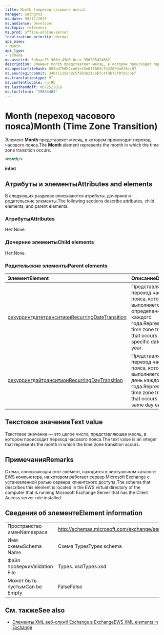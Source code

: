 ```yaml
---
title: Month (переход часового пояса)
manager: sethgros
ms.date: 09/17/2015
ms.audience: Developer
ms.topic: reference
ms.prod: office-online-server
localization_priority: Normal
api_name:
- Month
api_type:
- schema
ms.assetid: 5e6aac75-366d-43d0-8ccb-956285474662
description: Элемент month представляет месяц, в котором происходит переход часового пояса.
ms.openlocfilehash: 887bd750b9cad1e28e6f7603c7b3289da8f8dc07
ms.sourcegitcommit: 34041125dc8c5f993b21cebfc4f8b72f0fd2cb6f
ms.translationtype: MT
ms.contentlocale: ru-RU
ms.lasthandoff: 06/25/2018
ms.locfileid: "19834483"
---
```

# <a name="month-time-zone-transition"></a><span data-ttu-id="354e2-103">Month (переход часового пояса)</span><span class="sxs-lookup"><span data-stu-id="354e2-103">Month (Time Zone Transition)</span></span>

<span data-ttu-id="354e2-104">Элемент **Month** представляет месяц, в котором происходит переход часового пояса.</span><span class="sxs-lookup"><span data-stu-id="354e2-104">The **Month** element represents the month in which the time zone transition occurs.</span></span> 
  
```xml
<Month/>
```

 <span data-ttu-id="354e2-105">**int**</span><span class="sxs-lookup"><span data-stu-id="354e2-105">**int**</span></span>
## <a name="attributes-and-elements"></a><span data-ttu-id="354e2-106">Атрибуты и элементы</span><span class="sxs-lookup"><span data-stu-id="354e2-106">Attributes and elements</span></span>

<span data-ttu-id="354e2-107">В следующих разделах описываются атрибуты, дочерние и родительские элементы.</span><span class="sxs-lookup"><span data-stu-id="354e2-107">The following sections describe attributes, child elements, and parent elements.</span></span>
  
### <a name="attributes"></a><span data-ttu-id="354e2-108">Атрибуты</span><span class="sxs-lookup"><span data-stu-id="354e2-108">Attributes</span></span>

<span data-ttu-id="354e2-109">Нет.</span><span class="sxs-lookup"><span data-stu-id="354e2-109">None.</span></span>
  
### <a name="child-elements"></a><span data-ttu-id="354e2-110">Дочерние элементы</span><span class="sxs-lookup"><span data-stu-id="354e2-110">Child elements</span></span>

<span data-ttu-id="354e2-111">Нет.</span><span class="sxs-lookup"><span data-stu-id="354e2-111">None.</span></span>
  
### <a name="parent-elements"></a><span data-ttu-id="354e2-112">Родительские элементы</span><span class="sxs-lookup"><span data-stu-id="354e2-112">Parent elements</span></span>

|<span data-ttu-id="354e2-113">**Элемент**</span><span class="sxs-lookup"><span data-stu-id="354e2-113">**Element**</span></span>|<span data-ttu-id="354e2-114">**Описание**</span><span class="sxs-lookup"><span data-stu-id="354e2-114">**Description**</span></span>|
|:-----|:-----|
|[<span data-ttu-id="354e2-115">рекуррингдатетранситион</span><span class="sxs-lookup"><span data-stu-id="354e2-115">RecurringDateTransition</span></span>](recurringdatetransition.md) <br/> |<span data-ttu-id="354e2-116">Представляет переход часового пояса, который выполняется в определенный день каждого года.</span><span class="sxs-lookup"><span data-stu-id="354e2-116">Represents a time zone transition that occurs on a specific date each year.</span></span>  <br/> |
|[<span data-ttu-id="354e2-117">рекуррингдайтранситион</span><span class="sxs-lookup"><span data-stu-id="354e2-117">RecurringDayTransition</span></span>](recurringdaytransition.md) <br/> |<span data-ttu-id="354e2-118">Представляет переход часового пояса, который выполняется в один день каждого года.</span><span class="sxs-lookup"><span data-stu-id="354e2-118">Represents a time zone transition that occurs on the same day each year.</span></span>  <br/> |
   
## <a name="text-value"></a><span data-ttu-id="354e2-119">Текстовое значение</span><span class="sxs-lookup"><span data-stu-id="354e2-119">Text value</span></span>

<span data-ttu-id="354e2-120">Текстовое значение — это целое число, представляющее месяц, в котором происходит переход часового пояса.</span><span class="sxs-lookup"><span data-stu-id="354e2-120">The text value is an integer that represents the month in which the time zone transition occurs.</span></span>
  
## <a name="remarks"></a><span data-ttu-id="354e2-121">Примечания</span><span class="sxs-lookup"><span data-stu-id="354e2-121">Remarks</span></span>

<span data-ttu-id="354e2-122">Схема, описывающая этот элемент, находится в виртуальном каталоге EWS компьютера, на котором работает сервер Microsoft Exchange с установленной ролью сервера клиентского доступа.</span><span class="sxs-lookup"><span data-stu-id="354e2-122">The schema that describes this element is located in the EWS virtual directory of the computer that is running Microsoft Exchange Server that has the Client Access server role installed.</span></span>
  
## <a name="element-information"></a><span data-ttu-id="354e2-123">Сведения об элементе</span><span class="sxs-lookup"><span data-stu-id="354e2-123">Element information</span></span>

|||
|:-----|:-----|
|<span data-ttu-id="354e2-124">Пространство имен</span><span class="sxs-lookup"><span data-stu-id="354e2-124">Namespace</span></span>  <br/> |http://schemas.microsoft.com/exchange/services/2006/types  <br/> |
|<span data-ttu-id="354e2-125">Имя схемы</span><span class="sxs-lookup"><span data-stu-id="354e2-125">Schema Name</span></span>  <br/> |<span data-ttu-id="354e2-126">Схема Types</span><span class="sxs-lookup"><span data-stu-id="354e2-126">Types schema</span></span>  <br/> |
|<span data-ttu-id="354e2-127">Файл проверки</span><span class="sxs-lookup"><span data-stu-id="354e2-127">Validation File</span></span>  <br/> |<span data-ttu-id="354e2-128">Types. xsd</span><span class="sxs-lookup"><span data-stu-id="354e2-128">Types.xsd</span></span>  <br/> |
|<span data-ttu-id="354e2-129">Может быть пустым</span><span class="sxs-lookup"><span data-stu-id="354e2-129">Can be Empty</span></span>  <br/> |<span data-ttu-id="354e2-130">False</span><span class="sxs-lookup"><span data-stu-id="354e2-130">False</span></span>  <br/> |
   
## <a name="see-also"></a><span data-ttu-id="354e2-131">См. также</span><span class="sxs-lookup"><span data-stu-id="354e2-131">See also</span></span>



- [<span data-ttu-id="354e2-132">Элементы XML веб-служб Exchange в Exchange</span><span class="sxs-lookup"><span data-stu-id="354e2-132">EWS XML elements in Exchange</span></span>](ews-xml-elements-in-exchange.md)

